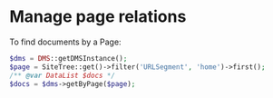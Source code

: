 # Manage page relations

To find documents by a Page:

```php
$dms = DMS::getDMSInstance();
$page = SiteTree::get()->filter('URLSegment', 'home')->first();
/** @var DataList $docs */
$docs = $dms->getByPage($page);
```
